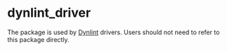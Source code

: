 # dynlint_driver

The package is used by [Dynlint] drivers. Users should not need to refer to this package directly.

[dynlint]: ..
